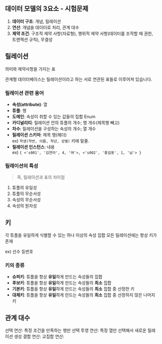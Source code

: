 ## 데이터 모델의 3요소 - 시험문제
1. **데이터 구조**: 개념, 릴레이션
2. **연산**: 개념을 데이터로 처리, 관계 대수
3. **제약 조건**: 구조적 제약 사항(자료형), 행위적 제약 사항(데이터를 조작할 때 권한, 트랜젝션 규칙), 무결성

## 릴레이션

의미와 제약사항을 가지는 표   

관계형 데이터베이스는 릴레이션이라고 하는 서로 연관된 표들로 이루어져 있습니다.


### 릴레이션 관련 용어

- **속성(attribute)**: 열   
- **튜플**: 행   
- **도메인**: 속성이 취할 수 있는 값들의 집합 Enum   
- **카디널리티**: 릴레이션 안의 튜플의 개수; 행 개수(제목행 빼고)   
- **차수**: 릴레이션을 구성하는 속성의 개수; 열 개수
- **릴레이션 스키마**: 제목 행(헤더)   
  ex) `학생(학번, 이름, 학년, 성별)` 키에 밑줄.
- **릴레이션 인스턴스**: 내용   
  ex) `{ <'s001', '김연아', 4, '여'>, <'s002', '홍길동', 1, '남'> }`

### 릴레이션의 특성

> 즉, 릴레이션과 표의 차이점

1. 튜플의 유일성
2. 튜플의 무순서성
3. 속성의 무순서성
4. 속성의 원자성

## 키

각 튜플을 유일하게 식별할 수 있는 하나 이상의 속성 집합
모든 릴레이션에는 항상 키가 존재

ex) 선수 등번호

### 키의 종류

- **슈퍼키**: 튜플을 항상 **유일**하게 만드는 속성들의 집합
- **후보키**: 튜플을 항상 **유일**하게 만드는 속성들의 **최소** 집합
- **기본키**: 튜플을 항상 **유일**하게 만드는 속성들의 **최소** 집합 중 선정한 키
- **대체키**: 튜플을 항상 **유일**하게 만드는 속성들의 **최소** 집합 중 선정하지 않은 나머지 키

## 관계 대수
선택 연산: 특정 조건을 만족하는 행만 선택
투영 연산: 특정 열만 선택해서 새로운 릴레이션 생성
결합 연산:
교집합 연산:
